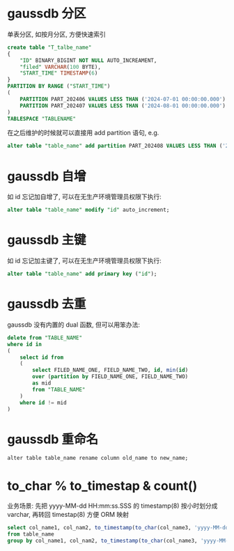 # gaussdb 分区

单表分区, 如按月分区, 方便快速索引

```sql
create table "T_talbe_name"
{
    "ID" BINARY_BIGINT NOT NULL AUTO_INCREAMENT,
    "filed" VARCHAR(100 BYTE),
    "START_TIME" TIMESTAMP(6)
}
PARTITION BY RANGE ("START_TIME")
(
    PARTITION PART_202406 VALUES LESS THAN ('2024-07-01 00:00:00.000') TABLESPACE "TABLENAME_PART",
    PARTITION PART_202407 VALUES LESS THAN ('2024-08-01 00:00:00.000') TABLESPACE "TABLENAME_PART"
)
TABLESPACE "TABLENAME"
```

在之后维护的时候就可以直接用 add partition 语句, e.g.

```sql
alter table "table_name" add partition PART_202408 VALUES LESS THAN ('2024-09-01 00:00:00.000') TABLESPACE "TABLENAME_PART";
```

# gaussdb 自增

如 id 忘记加自增了, 可以在无生产环境管理员权限下执行:

```sql
alter table "table_name" modify "id" auto_increment;
```

# gaussdb 主键

如 id 忘记加主键了, 可以在无生产环境管理员权限下执行:

```sql
alter table "table_name" add primary key ("id");
```

# gaussdb 去重

gaussdb 没有内置的 dual 函数, 但可以用笨办法:

```sql
delete from "TABLE_NAME"
where id in
(
    select id from
    (
        select FILED_NAME_ONE, FIELD_NAME_TWO, id, min(id)
        over (partition by FIELD_NAME_ONE, FIELD_NAME_TWO)
        as mid
        from "TABLE_NAME"
    )
    where id != mid
)
```

# gaussdb 重命名

`alter table table_name rename column old_name to new_name;`

# to_char % to_timestap & count()

业务场景: 先把 yyyy-MM-dd HH:mm:ss.SSS 的 timestamp(8) 按小时划分成 varchar, 再转回 timestap(8) 方便 ORM 映射

```sql
select col_name1, col_nam2, to_timestamp(to_char(col_name3, 'yyyy-MM-dd HH24'), 'yyyy-MM-dd HH24:MI:SS.FF3') as nick_name, coalesce(count(1), 0) as count
from table_name
group by col_name1, col_nam2, to_timestamp(to_char(col_name3, 'yyyy-MM-dd HH24'), 'yyyy-MM-dd HH24:MI:SS.FF3');
```
